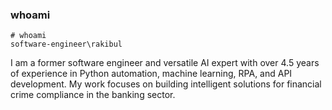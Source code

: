 ### whoami
```shell
# whoami
software-engineer\rakibul
```
I am a former software engineer and versatile AI expert with over 4.5 years of experience in Python automation, machine learning, RPA, and API development. My work focuses on building intelligent solutions for financial crime compliance in the banking sector.